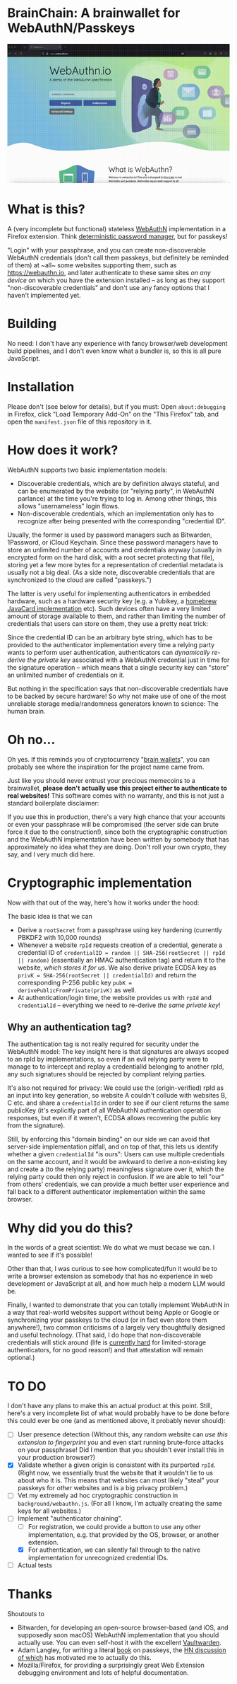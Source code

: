 # BrainChain: A brainwallet for WebAuthN/Passkeys

![A screencapture demo of BrainChain](docs/brainchain.gif)

# What is this?

A (very incomplete but functional) stateless [WebAuthN](https://www.w3.org/TR/webauthn-3/) implementation in a Firefox extension. Think [deterministic password manager](https://crypto.stackexchange.com/questions/11464/what-are-the-pros-and-cons-of-deterministic-site-specific-password-generation-fr), but for passkeys!

"Login" with your passphrase, and you can create non-discoverable WebAuthN credentials (don't call them passkeys, but definitely be reminded of them) at ~all~ some websites supporting them, such as https://webauthn.io, and later authenticate to these same sites *on any device* on which you have the extension installed – as long as they support "non-discoverable credentials" and don't use any fancy options that I haven't implemented yet.

# Building

No need: I don't have any experience with fancy browser/web development build pipelines, and I don't even know what a bundler is, so this is all pure JavaScript.

# Installation

Please don't (see below for details), but if you must: Open `about:debugging` in Firefox, click "Load Temporary Add-On" on the "This Firefox" tab, and open the `manifest.json` file of this repository in it.

# How does it work?

WebAuthN supports two basic implementation models:

- Discoverable credentials, which are by definition always stateful, and can be enumerated by the website (or "relying party", in WebAuthN parlance) at the time you're trying to log in. Among other things, this allows "usernameless" login flows.
- Non-discoverable credentials, which an implementation only has to recognize after being presented with the corresponding "credential ID".

Usually, the former is used by password managers such as Bitwarden, 1Password, or iCloud Keychain. Since these password managers have to store an unlimited number of accounts and credentials anyway (usually in encrypted form on the hard disk, with a root secret protecting that file), storing yet a few more bytes for a representation of credential metadata is usually not a big deal. (As a side note, discoverable credentials that are synchronized to the cloud are called "passkeys.")

The latter is very useful for implementing authenticators in embedded hardware, such as a hardware security key (e.g. a Yubikey, a [homebrew JavaCard implementation](https://github.com/BryanJacobs/FIDO2Applet) etc). Such devices often have a very limited amount of storage available to them, and rather than limiting the number of credentials that users can store on them, they use a pretty neat trick:

Since the credential ID can be an arbitrary byte string, which has to be provided to the authenticator implementation every time a relying party wants to perform user authentication, authenticators can *dynamically re-derive the private key* associated with a WebAuthN credential just in time for the signature operation – which means that a single security key can "store" an unlimited number of credentials on it.

But nothing in the specification says that non-discoverable credentials have to be backed by secure hardware! So why not make use of one of the most unreliable storage media/randomness generators known to science: The human brain.

# Oh no...

Oh yes. If this reminds you of cryptocurrency "[brain wallets](https://en.bitcoin.it/wiki/Brainwallet)", you can probably see where the inspiration for the project name came from.

Just like you should never entrust your precious memecoins to a brainwallet, **please don't actually use this project either to authenticate to real websites!** This software comes with no warranty, and this is not just a standard boilerplate disclaimer:

If you use this in production, there's a very high chance that your accounts or even your passphrase will be compromised (the server side can brute force it due to the construction!), since both the cryptographic construction and the WebAuthN implementation have been written by somebody that has approximately no idea what they are doing. Don't roll your own crypto, they say, and I very much did here.

# Cryptographic implementation

Now with that out of the way, here's how it works under the hood:

The basic idea is that we can
- Derive a `rootSecret` from a passphrase using key hardening (currently PBKDF2 with 10,000 rounds)
- Whenever a website `rpId` requests creation of a credential, generate a credential ID of `credentialID = random || SHA-256(rootSecret || rpId || random)` (essentially an HMAC authentication tag) and return it to the website, *which stores it for us*. We also derive private ECDSA key as `privK = SHA-256(rootSecret || credentialId)` and return the corresponding P-256 public key `pubK = derivePublicFromPrivate(privK)` as well.
- At authentication/login time, the website provides us with `rpId` and `credentialId` – everything we need to re-derive *the same private key*!

## Why an authentication tag?

The authentication tag is not really required for security under the WebAuthN model: The key insight here is that signatures are always scoped to an rpId by implementations, so even if an evil relying party were to manage to to intercept and replay a credentialId belonging to another rpId, any such signatures should be rejected by compliant relying parties.

It's also not required for privacy: We could use the (origin-verified) rpId as an input into key generation, so website A couldn't collude with websites B, C etc. and share a `credentialId` in order to see if our client returns the same publicKey (it's explicitly part of all WebAuthN authentication operation responses, but even if it weren't, ECDSA allows recovering the public key from the signature).

Still, by enforcing this "domain binding" on our side we can avoid that server-side implementation pitfall, and on top of that, this lets us identify whether a given `credentialId` "is ours": Users can use multiple credentials on the same account, and it would be awkward to derive a non-existing key and create a (to the relying party) meaningless signature over it, which the relying party could then only reject in confusion. If we are able to tell "our" from others' credentials, we can provide a much better user experience and fall back to a different authenticator implementation within the same browser.

# Why did you do this?

In the words of a great scientist: We do what we must becase we can. I wanted to see if it's possible!

Other than that, I was curious to see how complicated/fun it would be to write a browser extension as somebody that has no experience in web development or JavaScript at all, and how much help a modern LLM would be.

Finally, I wanted to demonstrate that you can totally implement WebAuthN in a way that real-world websites support without being Apple or Google or synchronizing your passkeys to the cloud (or in fact even store them anywhere!), two common criticisms of a largely very thoughtfully designed and useful technology. (That said, I do hope that non-discoverable credentials will stick around (life is [currently hard](https://github.com/w3c/webauthn/issues/1822) for limited-storage authenticators, for no good reason!) and that attestation will remain optional.)

# TO DO

I don't have any plans to make this an actual product at this point. Still, here's a very incomplete list of what would probably have to be done before this could ever be one (and as mentioned above, it probably never should):

- [ ] User presence detection (Without this, any random website can *use this extension to fingerprint you* and even start running brute-force attacks on your passphrase! Did I mention that you shouldn't ever install this in your production browser?)
- [x] Validate whether a given origin is consistent with its purported `rpId`. (Right now, we essentially trust the website that it wouldn't lie to us about who it is. This means that websites can most likely "steal" your passkeys for *other* websites and is a big privacy problem.)
- [ ] Vet my extremely ad hoc cryptographic construction in `background/webauthn.js`. (For all I know, I'm actually creating the same keys for all websites.)
- [ ] Implement "authenticator chaining".
    - [ ] For registration, we could provide a button to use any other implementation, e.g. that provided by the OS, browser, or another extension. 
    - [x] For authentication, we can silently fall through to the native implementation for unrecognized credential IDs.
- [ ] Actual tests

# Thanks

Shoutouts to

- Bitwarden, for developing an open-source browser-based (and iOS, and supposedly soon macOS) WebAuthN implementation that you should actually use. You can even self-host it with the excellent [Vaultwarden](https://github.com/dani-garcia/vaultwarden).
- Adam Langley, for writing a literal [book](https://www.imperialviolet.org/tourofwebauthn/tourofwebauthn.html) on passkeys, the [HN discussion of which](https://news.ycombinator.com/item?id=42516800) has motivated me to actually do this.
- Mozilla/Firefox, for providing a surprisingly great Web Extension debugging environment and lots of helpful documentation.